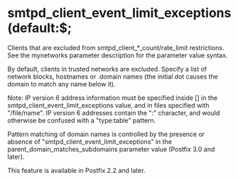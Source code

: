 # smtpd_client_event_limit_exceptions (default:$; 


Clients that are excluded from smtpd_client_*_count/rate_limit
restrictions. See the mynetworks parameter
description for the parameter value syntax.



By default, clients in trusted networks are excluded. Specify a
list of network blocks, hostnames or .domain names (the initial
dot causes the domain to match any name below it).


 Note: IP version 6 address information must be specified inside
[] in the smtpd_client_event_limit_exceptions value, and
in files specified with "/file/name".  IP version 6 addresses
contain the ":" character, and would otherwise be confused with a
"type:table" pattern.  

 Pattern matching of domain names is controlled by the presence
or absence of "smtpd_client_event_limit_exceptions" in the
parent_domain_matches_subdomains parameter value (Postfix 3.0 and
later).  


This feature is available in Postfix 2.2 and later.



